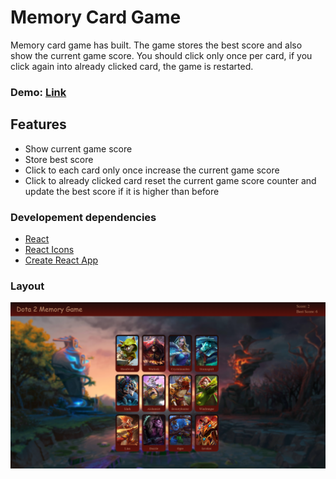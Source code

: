 # **Memory Card Game**

Memory card game has built. The game stores the best score and also show the current game score. You should click only once per card, if you click again into already clicked card, the game is restarted.

### Demo: [Link](https://ev0clu.github.io/memory-card/)

## Features

- Show current game score
- Store best score
- Click to each card only once increase the current game score
- Click to already clicked card reset the current game score counter and update the best score if it is higher than before

### Developement dependencies

- [React](https://react.dev/)
- [React Icons](https://www.npmjs.com/package/react-icons)
- [Create React App](https://github.com/facebook/create-react-app)

### Layout

![layout picture](https://github.com/ev0clu/memory-card/blob/main/layout.png?raw=true)
